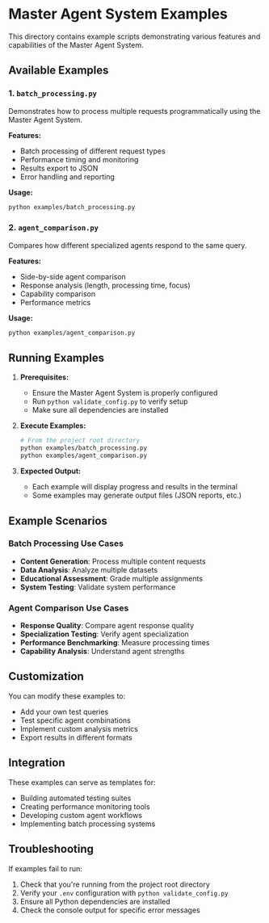 # Master Agent System Examples

This directory contains example scripts demonstrating various features and capabilities of the Master Agent System.

## Available Examples

### 1. `batch_processing.py`
Demonstrates how to process multiple requests programmatically using the Master Agent System.

**Features:**
- Batch processing of different request types
- Performance timing and monitoring
- Results export to JSON
- Error handling and reporting

**Usage:**
```bash
python examples/batch_processing.py
```

### 2. `agent_comparison.py`
Compares how different specialized agents respond to the same query.

**Features:**
- Side-by-side agent comparison
- Response analysis (length, processing time, focus)
- Capability comparison
- Performance metrics

**Usage:**
```bash
python examples/agent_comparison.py
```

## Running Examples

1. **Prerequisites:**
   - Ensure the Master Agent System is properly configured
   - Run `python validate_config.py` to verify setup
   - Make sure all dependencies are installed

2. **Execute Examples:**
   ```bash
   # From the project root directory
   python examples/batch_processing.py
   python examples/agent_comparison.py
   ```

3. **Expected Output:**
   - Each example will display progress and results in the terminal
   - Some examples may generate output files (JSON reports, etc.)

## Example Scenarios

### Batch Processing Use Cases
- **Content Generation**: Process multiple content requests
- **Data Analysis**: Analyze multiple datasets
- **Educational Assessment**: Grade multiple assignments
- **System Testing**: Validate system performance

### Agent Comparison Use Cases
- **Response Quality**: Compare agent response quality
- **Specialization Testing**: Verify agent specialization
- **Performance Benchmarking**: Measure processing times
- **Capability Analysis**: Understand agent strengths

## Customization

You can modify these examples to:
- Add your own test queries
- Test specific agent combinations
- Implement custom analysis metrics
- Export results in different formats

## Integration

These examples can serve as templates for:
- Building automated testing suites
- Creating performance monitoring tools
- Developing custom agent workflows
- Implementing batch processing systems

## Troubleshooting

If examples fail to run:
1. Check that you're running from the project root directory
2. Verify your `.env` configuration with `python validate_config.py`
3. Ensure all Python dependencies are installed
4. Check the console output for specific error messages

